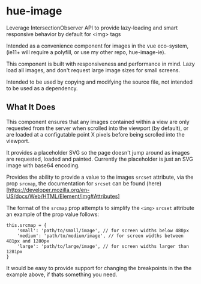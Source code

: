 # hue-image

Leverage IntersectionObserver API to provide lazy-loading and smart responsive behavior by default for &lt;img> tags

Intended as a convenience component for images in the vue eco-system, (ie11+ will require a polyfill, or use my other repo, hue-image-ie).

This component is built with responsiveness and performance in mind. Lazy load all images, and don't request large image sizes for small screens.

Intended to be used by copying and modifying the source file, not intended to be used as a dependency.

## What It Does

This component ensures that any images contained within a view are only requested from the server when scrolled into the viewport (by default), or are loaded at a configutable point X pixels before being scrolled into the viewport.

It provides a placeholder SVG so the page doesn't jump around as images are requested, loaded and painted. Currently the placeholder is just an SVG image with base64 encoding.

Provides the ability to provide a value to the images `srcset` attribute, via the prop `srcmap`, the documentation for `srcset` can be found (here)[https://developer.mozilla.org/en-US/docs/Web/HTML/Element/img#Attributes]

The format of the `srcmap` prop attempts to simplify the `<img>` `srcset` attribute an example of the prop value follows:
```
this.srcmap = {
    'small': 'path/to/small/image', // for screen widths below 480px
    'medium': 'path/to/medium/image', // for screen widths between 481px and 1280px
    'large': 'path/to/large/image', // for screen widths larger than 1281px
}
```

It would be easy to provide support for changing the breakpoints in the the example above, if thats something you need.